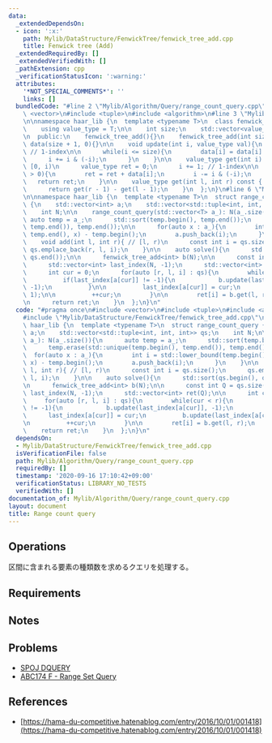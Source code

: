 ```yaml
---
data:
  _extendedDependsOn:
  - icon: ':x:'
    path: Mylib/DataStructure/FenwickTree/fenwick_tree_add.cpp
    title: Fenwick tree (Add)
  _extendedRequiredBy: []
  _extendedVerifiedWith: []
  _pathExtension: cpp
  _verificationStatusIcon: ':warning:'
  attributes:
    '*NOT_SPECIAL_COMMENTS*': ''
    links: []
  bundledCode: "#line 2 \"Mylib/Algorithm/Query/range_count_query.cpp\"\n#include\
    \ <vector>\n#include <tuple>\n#include <algorithm>\n#line 3 \"Mylib/DataStructure/FenwickTree/fenwick_tree_add.cpp\"\
    \n\nnamespace haar_lib {\n  template <typename T>\n  class fenwick_tree_add {\n\
    \    using value_type = T;\n\n    int size;\n    std::vector<value_type> data;\n\
    \n  public:\n    fenwick_tree_add(){}\n    fenwick_tree_add(int size): size(size),\
    \ data(size + 1, 0){}\n\n    void update(int i, value_type val){\n      i += 1;\
    \ // 1-index\n\n      while(i <= size){\n        data[i] = data[i] + val;\n  \
    \      i += i & (-i);\n      }\n    }\n\n    value_type get(int i) const { //\
    \ [0, i)\n      value_type ret = 0;\n      i += 1; // 1-index\n\n      while(i\
    \ > 0){\n        ret = ret + data[i];\n        i -= i & (-i);\n      }\n\n   \
    \   return ret;\n    }\n\n    value_type get(int l, int r) const { // [l, r)\n\
    \      return get(r - 1) - get(l - 1);\n    }\n  };\n}\n#line 6 \"Mylib/Algorithm/Query/range_count_query.cpp\"\
    \n\nnamespace haar_lib {\n  template <typename T>\n  struct range_count_query\
    \ {\n    std::vector<int> a;\n    std::vector<std::tuple<int, int, int>> qs;\n\
    \    int N;\n\n    range_count_query(std::vector<T> a_): N(a_.size()){\n     \
    \ auto temp = a_;\n      std::sort(temp.begin(), temp.end());\n      temp.erase(std::unique(temp.begin(),\
    \ temp.end()), temp.end());\n\n      for(auto x : a_){\n        int i = std::lower_bound(temp.begin(),\
    \ temp.end(), x) - temp.begin();\n        a.push_back(i);\n      }\n    }\n\n\
    \    void add(int l, int r){ // [l, r)\n      const int i = qs.size();\n     \
    \ qs.emplace_back(r, l, i);\n    }\n\n    auto solve(){\n      std::sort(qs.begin(),\
    \ qs.end());\n\n      fenwick_tree_add<int> b(N);\n\n      const int Q = qs.size();\n\
    \      std::vector<int> last_index(N, -1);\n      std::vector<int> ret(Q);\n\n\
    \      int cur = 0;\n      for(auto [r, l, i] : qs){\n        while(cur < r){\n\
    \          if(last_index[a[cur]] != -1){\n            b.update(last_index[a[cur]],\
    \ -1);\n          }\n\n          last_index[a[cur]] = cur;\n          b.update(last_index[a[cur]],\
    \ 1);\n\n          ++cur;\n        }\n\n        ret[i] = b.get(l, r);\n      }\n\
    \n      return ret;\n    }\n  };\n}\n"
  code: "#pragma once\n#include <vector>\n#include <tuple>\n#include <algorithm>\n\
    #include \"Mylib/DataStructure/FenwickTree/fenwick_tree_add.cpp\"\n\nnamespace\
    \ haar_lib {\n  template <typename T>\n  struct range_count_query {\n    std::vector<int>\
    \ a;\n    std::vector<std::tuple<int, int, int>> qs;\n    int N;\n\n    range_count_query(std::vector<T>\
    \ a_): N(a_.size()){\n      auto temp = a_;\n      std::sort(temp.begin(), temp.end());\n\
    \      temp.erase(std::unique(temp.begin(), temp.end()), temp.end());\n\n    \
    \  for(auto x : a_){\n        int i = std::lower_bound(temp.begin(), temp.end(),\
    \ x) - temp.begin();\n        a.push_back(i);\n      }\n    }\n\n    void add(int\
    \ l, int r){ // [l, r)\n      const int i = qs.size();\n      qs.emplace_back(r,\
    \ l, i);\n    }\n\n    auto solve(){\n      std::sort(qs.begin(), qs.end());\n\
    \n      fenwick_tree_add<int> b(N);\n\n      const int Q = qs.size();\n      std::vector<int>\
    \ last_index(N, -1);\n      std::vector<int> ret(Q);\n\n      int cur = 0;\n \
    \     for(auto [r, l, i] : qs){\n        while(cur < r){\n          if(last_index[a[cur]]\
    \ != -1){\n            b.update(last_index[a[cur]], -1);\n          }\n\n    \
    \      last_index[a[cur]] = cur;\n          b.update(last_index[a[cur]], 1);\n\
    \n          ++cur;\n        }\n\n        ret[i] = b.get(l, r);\n      }\n\n  \
    \    return ret;\n    }\n  };\n}\n"
  dependsOn:
  - Mylib/DataStructure/FenwickTree/fenwick_tree_add.cpp
  isVerificationFile: false
  path: Mylib/Algorithm/Query/range_count_query.cpp
  requiredBy: []
  timestamp: '2020-09-16 17:10:42+09:00'
  verificationStatus: LIBRARY_NO_TESTS
  verifiedWith: []
documentation_of: Mylib/Algorithm/Query/range_count_query.cpp
layout: document
title: Range count query
---
```


## Operations

区間に含まれる要素の種類数を求めるクエリを処理する。

## Requirements

## Notes

## Problems

- [SPOJ DQUERY](https://www.spoj.com/problems/DQUERY/)
- [ABC174 F - Range Set Query](https://atcoder.jp/contests/abc174/tasks/abc174_f)

## References

- [https://hama-du-competitive.hatenablog.com/entry/2016/10/01/001418](https://hama-du-competitive.hatenablog.com/entry/2016/10/01/001418)

